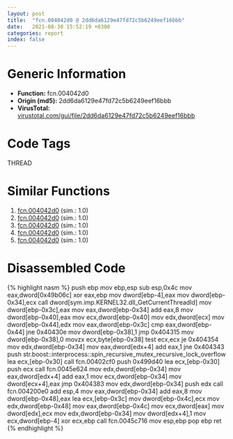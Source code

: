 ```yaml
---
layout: post
title:  "fcn.004042d0 @ 2dd6da6129e47fd72c5b6249eef16bbb"
date:   2021-08-30 15:52:19 +0300
categories: report
index: false
---
```


# Generic Information
- **Function:** fcn.004042d0
- **Origin (md5):** 2dd6da6129e47fd72c5b6249eef16bbb
- **VirusTotal:** [virustotal.com/gui/file/2dd6da6129e47fd72c5b6249eef16bbb][virustotal_ref]

# Code Tags
<span class="tag" id="THREAD">THREAD</span>


# Similar Functions

1. [fcn.004042d0][similar_1_ref] (sim.: 1.0)
2. [fcn.004042d0][similar_2_ref] (sim.: 1.0)
3. [fcn.004042d0][similar_3_ref] (sim.: 1.0)
4. [fcn.004042d0][similar_4_ref] (sim.: 1.0)
5. [fcn.004042d0][similar_5_ref] (sim.: 1.0)


# Disassembled Code

{% highlight nasm %}
push ebp
mov ebp,esp
sub esp,0x4c
mov eax,dword[0x49b06c]
xor eax,ebp
mov dword[ebp-4],eax
mov dword[ebp-0x34],ecx
call dword[sym.imp.KERNEL32.dll_GetCurrentThreadId]
mov dword[ebp-0x3c],eax
mov eax,dword[ebp-0x34]
add eax,8
mov dword[ebp-0x40],eax
mov ecx,dword[ebp-0x40]
mov edx,dword[ecx]
mov dword[ebp-0x44],edx
mov eax,dword[ebp-0x3c]
cmp eax,dword[ebp-0x44]
jne 0x40430e
mov dword[ebp-0x38],1
jmp 0x404315
mov dword[ebp-0x38],0
movzx ecx,byte[ebp-0x38]
test ecx,ecx
je 0x404354
mov edx,dword[ebp-0x34]
mov eax,dword[edx+4]
add eax,1
jne 0x404343
push str.boost::interprocess::spin_recursive_mutex_recursive_lock_overflow
lea ecx,[ebp-0x30]
call fcn.00402cf0
push 0x499d40
lea ecx,[ebp-0x30]
push ecx
call fcn.0045e624
mov edx,dword[ebp-0x34]
mov eax,dword[edx+4]
add eax,1
mov ecx,dword[ebp-0x34]
mov dword[ecx+4],eax
jmp 0x404383
mov edx,dword[ebp-0x34]
push edx
call fcn.004200e0
add esp,4
mov eax,dword[ebp-0x34]
add eax,8
mov dword[ebp-0x48],eax
lea ecx,[ebp-0x3c]
mov dword[ebp-0x4c],ecx
mov edx,dword[ebp-0x48]
mov eax,dword[ebp-0x4c]
mov ecx,dword[eax]
mov dword[edx],ecx
mov edx,dword[ebp-0x34]
mov dword[edx+4],1
mov ecx,dword[ebp-4]
xor ecx,ebp
call fcn.0045c716
mov esp,ebp
pop ebp
ret
{% endhighlight %}


[similar_1_ref]: /report/fcn.004042d0@394c28c779b535ac47055481e5ab2427
[similar_2_ref]: /report/fcn.004042d0@c3e75e66a9297b866fc9ca207295f578
[similar_3_ref]: /report/fcn.004042d0@da55f6ad71c51a7bfc62709434cb3d45
[similar_4_ref]: /report/fcn.004042d0@ce2d7db52a4e79f76ce765b07f5eead2
[similar_5_ref]: /report/fcn.004042d0@b52b2c71a7178baa413f70bab2511ae0
[virustotal_ref]: https://www.virustotal.com/gui/file/2dd6da6129e47fd72c5b6249eef16bbb